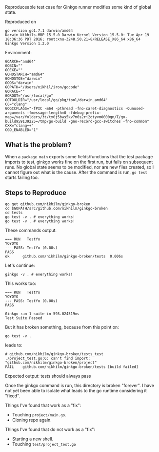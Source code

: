 Reproduceable test case for Ginkgo runner modifies some kind of global state.

Reproduced on 

    go version go1.7.1 darwin/amd64
    Darwin Nikhils-MBP 15.5.0 Darwin Kernel Version 15.5.0: Tue Apr 19 18:36:36 PDT 2016; root:xnu-3248.50.21~8/RELEASE_X86_64 x86_64
    Ginkgo Version 1.2.0

Environment:

    GOARCH="amd64"
    GOBIN=""
    GOEXE=""
    GOHOSTARCH="amd64"
    GOHOSTOS="darwin"
    GOOS="darwin"
    GOPATH="/Users/nikhil/iron/gocode"
    GORACE=""
    GOROOT="/usr/local/go"
    GOTOOLDIR="/usr/local/go/pkg/tool/darwin_amd64"
    CC="clang"
    GOGCCFLAGS="-fPIC -m64 -pthread -fno-caret-diagnostics -Qunused-arguments -fmessage-length=0 -fdebug-prefix-map=/var/folders/3t/tx0j5bws5kv7m6s2rj2dtyvm0000gn/T/go-build959139225=/tmp/go-build -gno-record-gcc-switches -fno-common"
    CXX="clang++"
    CGO_ENABLED="1"

## What is the problem?

When a `package main` exports some fields/functions that the test package
imports to test, ginkgo works fine on the first run, but fails on subsequent
runs. No global state seems to be modified, nor are new files created, so
I cannot figure out what is the cause. After the command is run, `go test`
starts failing too.

## Steps to Reproduce

    go get github.com/nikhilm/ginkgo-broken
    cd $GOPATH/src/github.com/nikhilm/ginkgo-broken
    cd tests
    go test -v . # everything works!
    go test -v . # everything works!

These commands output:

    === RUN   TestYo
    YOYOYO
    --- PASS: TestYo (0.00s)
    PASS
    ok      github.com/nikhilm/ginkgo-broken/tests  0.006s

Let's continue:

    ginkgo -v . # everything works!

This works too:

    === RUN   TestYo
    YOYOYO
    --- PASS: TestYo (0.00s)
    PASS

    Ginkgo ran 1 suite in 593.024519ms
    Test Suite Passed

But it has broken something, because from this point on:

    go test -v . 

leads to:

    # github.com/nikhilm/ginkgo-broken/tests_test
    ./project_test.go:6: can't find import:
    "github.com/nikhilm/ginkgo-broken/project"
    FAIL    github.com/nikhilm/ginkgo-broken/tests [build failed]

Expected output: tests should always pass

Once the ginkgo command is run, this directory is broken "forever". I have not
yet been able to isolate what leads to the go runtime considering it "fixed".

Things I've found that work as a "fix":

* Touching `project/main.go`.
* Cloning repo again.

Things I've found that do not work as a "fix":

* Starting a new shell.
* Touching `test/project_test.go`
